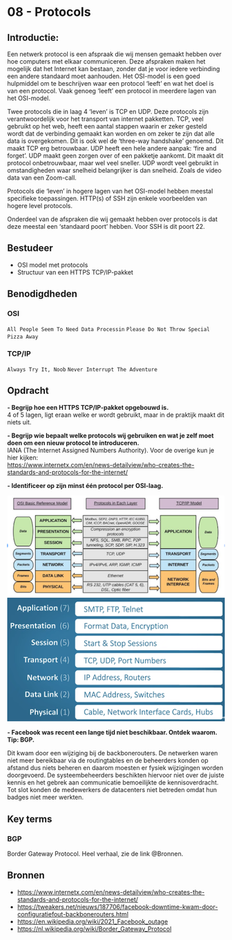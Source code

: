 # 08 - Protocols

## Introductie:
Een netwerk protocol is een afspraak die wij mensen gemaakt hebben over hoe computers met elkaar communiceren. Deze afspraken maken het mogelijk dat het Internet kan bestaan, zonder dat je voor iedere verbinding een andere standaard moet aanhouden.
Het OSI-model is een goed hulpmiddel om te beschrijven waar een protocol ‘leeft’ en wat het doel is van een protocol. Vaak genoeg ‘leeft’ een protocol in meerdere lagen van het OSI-model.  

Twee protocols die in laag 4 ‘leven’ is TCP en UDP. Deze protocols zijn verantwoordelijk voor het transport van internet pakketten. 
TCP, veel gebruikt op het web, heeft een aantal stappen waarin er zeker gesteld wordt dat de verbinding gemaakt kan worden en om zeker te zijn dat alle data is overgekomen. Dit is ook wel de ‘three-way handshake’ genoemd. Dit maakt TCP erg betrouwbaar.
UDP heeft een hele andere aanpak: ‘fire and forget’. UDP maakt geen zorgen over of een pakketje aankomt. Dit maakt dit protocol onbetrouwbaar, maar wel veel sneller. UDP wordt veel gebruikt in omstandigheden waar snelheid belangrijker is dan snelheid. Zoals de video data van een Zoom-call.  

Protocols die ‘leven’ in hogere lagen van het OSI-model hebben meestal specifieke toepassingen. HTTP(s) of SSH zijn enkele voorbeelden van hogere level protocols.  

Onderdeel van de afspraken die wij gemaakt hebben over protocols is dat deze meestal een ‘standaard poort’ hebben. Voor SSH is dit poort 22.
## Bestudeer  
- OSI model met protocols  
- Structuur van een HTTPS TCP/IP-pakket  

## Benodigdheden

### OSI     
`All People Seem To Need Data Processin`
`Please Do Not Throw Special Pizza Away`

### TCP/IP
`Always Try It, Noob`
`Never Interrupt The Adventure`

## Opdracht  

**- Begrijp hoe een HTTPS TCP/IP-pakket opgebouwd is.**  
4 of 5 lagen, ligt eraan welke er wordt gebruikt, maar in de praktijk maakt dit niets uit.  

**- Begrijp wie bepaalt welke protocols wij gebruiken en wat je zelf moet doen om een nieuw protocol te introduceren.**  
IANA (The Internet Assigned Numbers Authority). Voor de overige kun je hier kijken:   
https://www.internetx.com/en/news-detailview/who-creates-the-standards-and-protocols-for-the-internet/  

**- Identificeer op zijn minst één protocol per OSI-laag.**  

![Kijk](https://github.com/Electroybot/cloud-6-repo-Electroybot/blob/main/00_includes/Week%202/Week%202%20-%20AZ-01%20tm%20AZ-09/AZ-08/01.png?raw=true)  
![Kijk](https://github.com/Electroybot/cloud-6-repo-Electroybot/blob/main/00_includes/Week%202/Week%202%20-%20AZ-01%20tm%20AZ-09/AZ-08/02.png?raw=true)  

**- Facebook was recent een lange tijd niet beschikbaar. Ontdek waarom. Tip: BGP.**   

Dit kwam door een wijziging bij de backbonerouters. De netwerken waren niet meer bereikbaar via de routingtables en de beheerders konden op afstand dus niets beheren en daarom moesten er fysiek wijzigingen worden doorgevoerd. De systeembeheerders beschikten hiervoor niet over de juiste kennis en het gebrek aan communicatie bemoeilijkte de kennisoverdracht. Tot slot konden de medewerkers de datacenters niet betreden omdat hun badges niet meer werkten.  

## Key terms
### BGP
Border Gateway Protocol. Heel verhaal, zie de link @Bronnen.  

## Bronnen
- https://www.internetx.com/en/news-detailview/who-creates-the-standards-and-protocols-for-the-internet/
- https://tweakers.net/nieuws/187706/facebook-downtime-kwam-door-configuratiefout-backbonerouters.html
- https://en.wikipedia.org/wiki/2021_Facebook_outage
- https://nl.wikipedia.org/wiki/Border_Gateway_Protocol
